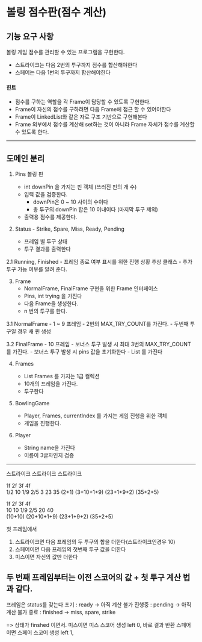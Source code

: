 # 볼링 점수판(점수 계산)

## 기능 요구 사항 
볼링 게임 점수를 관리할 수 있는 프로그램을 구현한다.
- 스트라이크는 다음 2번의 투구까지 점수를 합산해야한다
- 스페어는 다음 1번의 투구까지 합산해야한다

#### 힌트
- 점수를 구하는 역할을 각 Frame이 담당할 수 있도록 구현한다.
- Frame이 자신의 점수를 구하려면 다음 Frame에 접근 할 수 있어야한다
- Frame이 LinkedList와 같은 자료 구조 기반으로 구현해본다
- Frame 외부에서 점수를 계산해 set하는 것이 아니라 Frame 자체가 점수를 계산할 수 있도록 한다.

---
## 도메인 분리
1. Pins 볼링 핀
    - int downPin 을 가지는 핀 객체 (쓰러진 핀의 개 수)
    - 입력 값을 검증한다.
        + downPin은 0 ~ 10 사이의 수이다
        + 총 투구의 downPin 합은 10 이내이다 (마지막 투구 제외) 
    - 출력용 점수를 제공한다.

2. Status - Strike, Spare, Miss, Ready, Pending 
    - 프레임 별 투구 상태 
    - 투구 결과를 출력한다
    
2.1 Running, Finished
    - 프레임 종료 여부 표시를 위한 진행 상황 추상 클래스
    - 추가 투구 가능 여부를 알려 준다.
    
3. Frame
    - NormalFrame, FinalFrame 구현을 위한 Frame 인터페이스
    - Pins, int trying 을 가진다
    - 다음 Frame을 생성한다. 
    - n 번의 투구를 한다.
    
3.1 NormalFrame
    - 1 ~ 9 프레임
    - 2번의 MAX_TRY_COUNT를 가진다.
    - 두번째 투구일 경우 새 핀 생성
    
3.2 FinalFrame
    - 10 프레임
    - 보너스 투구 발생 시 최대 3번의 MAX_TRY_COUNT를 가진다.
    - 보너스 투구 발생 시 pins 값을 초기화한다
    - List<Status> 를 가진다 
    
4. Frames
    - List<Frame> Frames 를 가지는 1급 컬렉션
    - 10개의 프레임을 가진다.
    - 투구한다

5. BowlingGame
    - Player, Frames, currentIndex 를 가지는 게임 진행을 위한 객체 
    - 게임을 진행한다.
        
6. Player
    - String name을 가진다
    - 이름이 3글자인지 검증
---
스트라이크 스트라이크 스트라이크

1f      2f           3f          4f  
1/2     10           1/9         2/5
3       23          35
(2+1)  (3+10+1+9)  (23+1+9+2)   (35+2+5)   

1f      2f           3f          4f  
10      10           1/9         2/5
20      40     
(10+10) (20+10+1+9)  (23+1+9+2)   (35+2+5)

첫 프레임에서
1. 스트라이크면 다음 프레임의 두 투구의 합을 더한다(스트라이크인경우 10)
2. 스페어이면 다음 프레임의 첫번째 투구 값을 더한다
3. 미스이면 자신의 값만 더한다

두 번째 프레임부터는 이전 스코어의 값 + 첫 투구 계산 법과 같다. 
---
프레임은 status를 갖는다
초기 : ready -> 아직 계산 불가 
진행중 : pending -> 아직 계산 불가
종료 : finished -> miss, spare, strike

=> 상태가 finshed 이면서. 
    미스이면 미스 스코어 생성 left 0, 바로 결과 반환
    스페어 이면 스페어 스코어 생성 left 1, 
